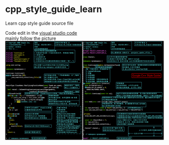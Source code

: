 # cpp_style_guide_learn
Learn cpp style guide source file

Code edit in the [visual studio code](https://code.visualstudio.com/)  
mainly follow the picture
![Image text](https://github.com/Fibonacci43/cpp_style_guide_learn/blob/master/google_cplusplus_style_guide.jpg)
